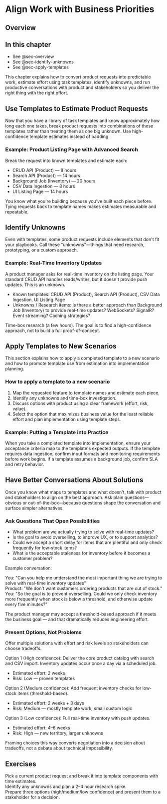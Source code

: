 
# Align Work with Business Priorities


## Overview

<!-- AI:BEGIN:mini-toc -->
## In this chapter
- See @sec-overview
- See @sec-identify-unknowns
- See @sec-apply-templates
<!-- AI:END:mini-toc -->

<!-- AI:BEGIN:figure-placeholder -->
<!-- Figure placeholder: consider adding a diagram mapping business priorities to engineering templates -->
<!-- AI:END:figure-placeholder -->

This chapter explains how to convert product requests into predictable work, estimate effort using task templates, identify unknowns, and run productive conversations with product and stakeholders so you deliver the right thing with the right effort.



## Use Templates to Estimate Product Requests

Now that you have a library of task templates and know approximately how long each one takes, break product requests into combinations of those templates rather than treating them as one big unknown. Use high-confidence template estimates instead of padding.

### Example: Product Listing Page with Advanced Search

Break the request into known templates and estimate each:

- CRUD API (Product) — 8 hours
- Search API (Product) — 14 hours
- Background Job (Inventory) — 20 hours
- CSV Data Ingestion — 8 hours
- UI Listing Page — 14 hours

You know what you're building because you've built each piece before. Tying requests back to template names makes estimates measurable and repeatable.

## Identify Unknowns

Even with templates, some product requests include elements that don't fit your playbooks. Call these "unknowns"—things that need research, prototyping, or a custom approach.

### Example: Real-Time Inventory Updates

A product manager asks for real-time inventory on the listing page. Your standard CRUD API handles reads/writes, but it doesn't provide push updates. This is an unknown.

- Known templates: CRUD API (Product), Search API (Product), CSV Data Ingestion, UI Listing Page
- Unknowns / Research items: Is there a better approach than Background Job (Inventory) to provide real-time updates? WebSockets? SignalR? Event streaming? Caching strategies?

Time-box research (a few hours). The goal is to find a high-confidence approach, not to build a full proof-of-concept.



## Apply Templates to New Scenarios

This section explains how to apply a completed template to a new scenario and how to promote template use from estimation into implementation planning.

### How to apply a template to a new scenario

1. Map the requested feature to template names and estimate each piece.  
2. Identify any unknowns and time-box investigation.  
3. Discuss options with product using a clear framework (effort, risk, value).  
4. Select the option that maximizes business value for the least reliable effort and plan implementation using template steps.

### Example: Putting a Template into Practice

When you take a completed template into implementation, ensure your acceptance criteria map to the template's expected outputs. If the template requires data ingestion, confirm input formats and monitoring requirements before work begins. If a template assumes a background job, confirm SLA and retry behavior.



## Have Better Conversations About Solutions

Once you know what maps to templates and what doesn't, talk with product and stakeholders to align on the best approach. Ask plain questions—obvious or out-of-the-box—because questions shape the conversation and surface simpler alternatives.

### Ask Questions That Open Possibilities

- What problem are we actually trying to solve with real-time updates?  
- Is the goal to avoid overselling, to improve UX, or to support analytics?  
- Could we accept a short delay for items that are plentiful and only check frequently for low-stock items?  
- What is the acceptable staleness for inventory before it becomes a customer problem?

Example conversation:

You: "Can you help me understand the most important thing we are trying to solve with real-time inventory updates"  
Product: "We don't want customers ordering products that are out of stock."  
You: "So the goal is to prevent overselling. Could we only check inventory more frequently when stock is below a threshold, and otherwise update every five minutes?"

The product manager may accept a threshold-based approach if it meets the business goal — and that dramatically reduces engineering effort.

### Present Options, Not Problems

Offer multiple solutions with effort and risk levels so stakeholders can choose tradeoffs.

Option 1 (High confidence): Deliver the core product catalog with search and CSV import. Inventory updates occur once a day via a scheduled job.  
  - Estimated effort: 2 weeks  
  - Risk: Low — proven templates

Option 2 (Medium confidence): Add frequent inventory checks for low-stock items (threshold-based).  
  - Estimated effort: 2 weeks + 3 days  
  - Risk: Medium — mostly template work; small custom logic

Option 3 (Low confidence): Full real-time inventory with push updates.  
  - Estimated effort: 4–6 weeks  
  - Risk: High — new territory, larger unknowns

Framing choices this way converts negotiation into a decision about tradeoffs, not a debate about technical impossibility.

## Exercises

Pick a current product request and break it into template components with time estimates.  
Identify any unknowns and plan a 2–4 hour research spike.  
Prepare three options (high/medium/low confidence) and present them to a stakeholder for a decision.
